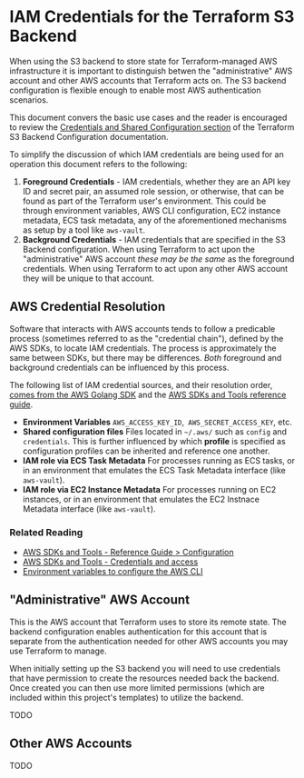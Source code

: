 # IAM Credentials for the Terraform S3 Backend

When using the S3 backend to store state for Terraform-managed AWS infrastructure it is important to distinguish betwen the "administrative" AWS account and other AWS accounts that Terraform acts on. The S3 backend configuration is flexible enough to enable most AWS authentication scenarios.

This document convers the basic use cases and the reader is encouraged to review the [Credentials and Shared Configuration section](https://developer.hashicorp.com/terraform/language/settings/backends/s3#credentials-and-shared-configuration) of the Terraform S3 Backend Configuration documentation.

To simplify the discussion of which IAM credentials are being used for an operation this document refers to the following:

1. **Foreground Credentials** - IAM credentials, whether they are an API key ID and secret pair, an assumed role session, or otherwise, that can be found as part of the Terraform user's environment. This could be through environment variables, AWS CLI configuration, EC2 instance metadata, ECS task metadata, any of the aforementioned mechanisms as setup by a tool like `aws-vault`.
2. **Background Credentials** - IAM credentials that are specified in the S3 Backend configuration. When using Terraform to act upon the "administrative" AWS account *these may be the same* as the foreground credentials. When using Terraform to act upon any other AWS account they will be unique to that account.

## AWS Credential Resolution

Software that interacts with AWS accounts tends to follow a predicable process (sometimes referred to as the "credential chain"), defined by the AWS SDKs, to locate IAM credentials. The process is approximately the same between SDKs, but there may be differences. *Both* foreground and background credentials can be influenced by this process.

The following list of IAM credential sources, and their resolution order, [comes from the AWS Golang SDK](https://aws.github.io/aws-sdk-go-v2/docs/configuring-sdk/#specifying-credentials) and the [AWS SDKs and Tools reference guide](https://docs.aws.amazon.com/sdkref/latest/guide/overview.html).

- **Environment Variables**
  `AWS_ACCESS_KEY_ID`,` AWS_SECRET_ACCESS_KEY`, etc.
- **Shared configuration files**
  Files located in `~/.aws/` such as `config` and `credentials`. This is further influenced by which **profile** is specified as configuration profiles can be inherited and reference one another.
- **IAM role via ECS Task Metadata**
  For processes running as ECS tasks, or in an environment that emulates the ECS Task Metadata interface (like `aws-vault`).
- **IAM role via EC2 Instance Metadata**
  For processes running on EC2 instances, or in an environment that emulates the EC2 Instnace Metadata interface (like `aws-vault`).

### Related Reading

- [AWS SDKs and Tools - Reference Guide > Configuration](https://docs.aws.amazon.com/sdkref/latest/guide/creds-config-files.html)
- [AWS SDKs and Tools - Credentials and access](https://docs.aws.amazon.com/sdkref/latest/guide/access.html)
- [Environment variables to configure the AWS CLI](https://docs.aws.amazon.com/cli/latest/userguide/cli-configure-envvars.html)



## "Administrative" AWS Account

This is the AWS account that Terraform uses to store its remote state. The backend configuration enables authentication for this account that is separate from the authentication needed for other AWS accounts you may use Terraform to manage.

When initially setting up the S3 backend you will need to use credentials that have permission to create the resources needed back the backend. Once created you can then use more limited permissions (which are included within this project's templates) to utilize the backend.

TODO

## Other AWS Accounts

TODO
